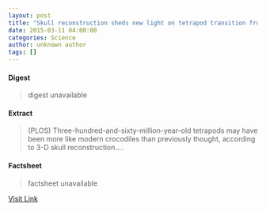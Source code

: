 ```yaml
---
layout: post
title: "Skull reconstruction sheds new light on tetrapod transition from water to land"
date: 2015-03-11 04:00:00
categories: Science
author: unknown author
tags: []
---
```



#### Digest
>digest unavailable

#### Extract
>(PLOS) Three-hundred-and-sixty-million-year-old tetrapods may have been more like modern crocodiles than previously thought, according to 3-D skull reconstruction....

#### Factsheet
>factsheet unavailable

[Visit Link](http://www.eurekalert.org/pub_releases/2015-03/p-srs030915.php)


